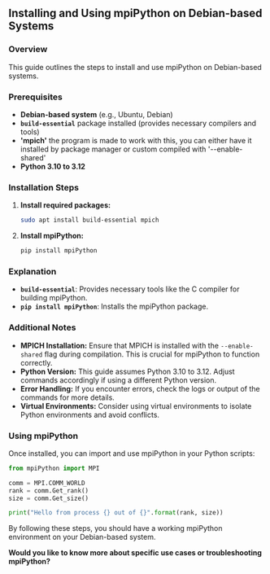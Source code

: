 ## Installing and Using mpiPython on Debian-based Systems

### Overview
This guide outlines the steps to install and use mpiPython on Debian-based systems.

### Prerequisites
* **Debian-based system** (e.g., Ubuntu, Debian)
* **`build-essential`** package installed (provides necessary compilers and tools)
* **'mpich'** the program is made to work with this, you can either have it installed by package manager or custom compiled with '--enable-shared'
* **Python 3.10 to 3.12**

### Installation Steps
1. **Install required packages:**
   ```bash
   sudo apt install build-essential mpich
   ```
2. **Install mpiPython:**
   ```bash
   pip install mpiPython
   ```

### Explanation
* **`build-essential`**: Provides necessary tools like the C compiler for building mpiPython.
* **`pip install mpiPython`**: Installs the mpiPython package.

### Additional Notes
* **MPICH Installation:** Ensure that MPICH is installed with the `--enable-shared` flag during compilation. This is crucial for mpiPython to function correctly.
* **Python Version:** This guide assumes Python 3.10 to 3.12. Adjust commands accordingly if using a different Python version.
* **Error Handling:** If you encounter errors, check the logs or output of the commands for more details.
* **Virtual Environments:** Consider using virtual environments to isolate Python environments and avoid conflicts.

### Using mpiPython
Once installed, you can import and use mpiPython in your Python scripts:

```python
from mpiPython import MPI

comm = MPI.COMM_WORLD
rank = comm.Get_rank()
size = comm.Get_size()

print("Hello from process {} out of {}".format(rank, size))
```

By following these steps, you should have a working mpiPython environment on your Debian-based system.
 
**Would you like to know more about specific use cases or troubleshooting mpiPython?**
